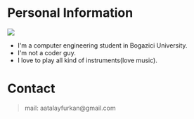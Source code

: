 # Personal Information #

<img src='http://s18.postimg.org/wxugqv0wp/IMG_0667.jpg'>

<ul><li>I'm a computer engineering student in Bogazici University.<br>
</li><li>I'm not a coder guy.<br>
</li><li>I love to play all kind of instruments(love music).</li></ul>

<h1>Contact</h1>
<blockquote>mail: aatalayfurkan@gmail.com